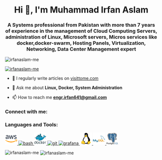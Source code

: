 <h1 align="center">Hi 👋, I'm Muhammad Irfan Aslam</h1>
<h3 align="center">A Systems professional from Pakistan with more than 7 years of experience in the management of Cloud Computing Servers, administration of Linux, Microsoft servers, Micros services like docker,docker-swarm, Hosting Panels, Virtualization, Networking, Data Center Management expert</h3>

<p align="left"> <img src="https://komarev.com/ghpvc/?username=irfanaslam-me&label=Profile%20views&color=0e75b6&style=flat" alt="irfanaslam-me" /> </p>

<p align="left"> <a href="https://github.com/ryo-ma/github-profile-trophy"><img src="https://github-profile-trophy.vercel.app/?username=irfanaslam-me" alt="irfanaslam-me" /></a> </p>

- 📝 I regularly write articles on [visittome.com](https://visittome.com)

- 💬 Ask me about **Linux, Docker, System Administration**

- 📫 How to reach me **engr.irfan641@gmail.com**

<h3 align="left">Connect with me:</h3>
<p align="left">
</p>

<h3 align="left">Languages and Tools:</h3>
<p align="left"> <a href="https://aws.amazon.com" target="_blank" rel="noreferrer"> <img src="https://raw.githubusercontent.com/devicons/devicon/master/icons/amazonwebservices/amazonwebservices-original-wordmark.svg" alt="aws" width="40" height="40"/> </a> <a href="https://www.gnu.org/software/bash/" target="_blank" rel="noreferrer"> <img src="https://www.vectorlogo.zone/logos/gnu_bash/gnu_bash-icon.svg" alt="bash" width="40" height="40"/> </a> <a href="https://www.docker.com/" target="_blank" rel="noreferrer"> <img src="https://raw.githubusercontent.com/devicons/devicon/master/icons/docker/docker-original-wordmark.svg" alt="docker" width="40" height="40"/> </a> <a href="https://git-scm.com/" target="_blank" rel="noreferrer"> <img src="https://www.vectorlogo.zone/logos/git-scm/git-scm-icon.svg" alt="git" width="40" height="40"/> </a> <a href="https://grafana.com" target="_blank" rel="noreferrer"> <img src="https://www.vectorlogo.zone/logos/grafana/grafana-icon.svg" alt="grafana" width="40" height="40"/> </a> <a href="https://www.linux.org/" target="_blank" rel="noreferrer"> <img src="https://raw.githubusercontent.com/devicons/devicon/master/icons/linux/linux-original.svg" alt="linux" width="40" height="40"/> </a> <a href="https://www.mysql.com/" target="_blank" rel="noreferrer"> <img src="https://raw.githubusercontent.com/devicons/devicon/master/icons/mysql/mysql-original-wordmark.svg" alt="mysql" width="40" height="40"/> </a> <a href="https://www.postgresql.org" target="_blank" rel="noreferrer"> <img src="https://raw.githubusercontent.com/devicons/devicon/master/icons/postgresql/postgresql-original-wordmark.svg" alt="postgresql" width="40" height="40"/> </a> </p>

<p><img align="left" src="https://github-readme-stats.vercel.app/api/top-langs?username=irfanaslam-me&show_icons=true&locale=en&layout=compact" alt="irfanaslam-me" /></p>

<p>&nbsp;<img align="center" src="https://github-readme-stats.vercel.app/api?username=irfanaslam-me&show_icons=true&locale=en" alt="irfanaslam-me" /></p>
